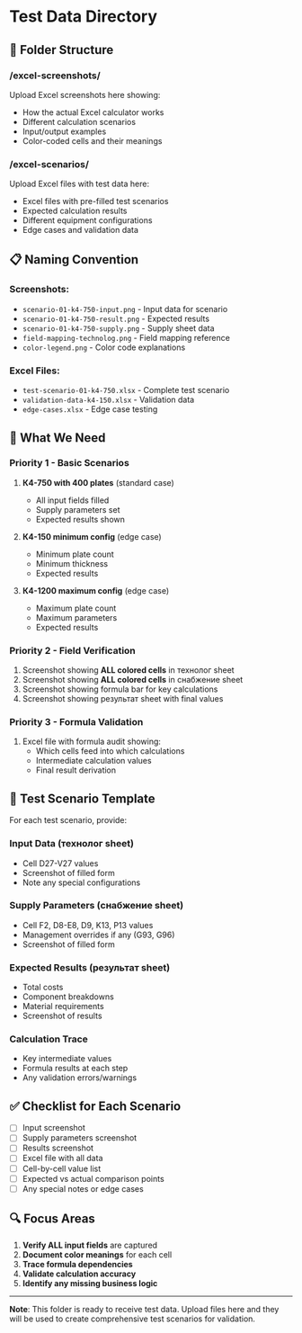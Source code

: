 # Test Data Directory

## 📁 Folder Structure

### /excel-screenshots/

Upload Excel screenshots here showing:

- How the actual Excel calculator works
- Different calculation scenarios
- Input/output examples
- Color-coded cells and their meanings

### /excel-scenarios/

Upload Excel files with test data here:

- Excel files with pre-filled test scenarios
- Expected calculation results
- Different equipment configurations
- Edge cases and validation data

## 📋 Naming Convention

### Screenshots:

- `scenario-01-k4-750-input.png` - Input data for scenario
- `scenario-01-k4-750-result.png` - Expected results
- `scenario-01-k4-750-supply.png` - Supply sheet data
- `field-mapping-technolog.png` - Field mapping reference
- `color-legend.png` - Color code explanations

### Excel Files:

- `test-scenario-01-k4-750.xlsx` - Complete test scenario
- `validation-data-k4-150.xlsx` - Validation data
- `edge-cases.xlsx` - Edge case testing

## 🎯 What We Need

### Priority 1 - Basic Scenarios

1. **К4-750 with 400 plates** (standard case)
   - All input fields filled
   - Supply parameters set
   - Expected results shown

2. **К4-150 minimum config** (edge case)
   - Minimum plate count
   - Minimum thickness
   - Expected results

3. **К4-1200 maximum config** (edge case)
   - Maximum plate count
   - Maximum parameters
   - Expected results

### Priority 2 - Field Verification

1. Screenshot showing **ALL colored cells** in технолог sheet
2. Screenshot showing **ALL colored cells** in снабжение sheet
3. Screenshot showing formula bar for key calculations
4. Screenshot showing результат sheet with final values

### Priority 3 - Formula Validation

1. Excel file with formula audit showing:
   - Which cells feed into which calculations
   - Intermediate calculation values
   - Final result derivation

## 📝 Test Scenario Template

For each test scenario, provide:

### Input Data (технолог sheet)

- Cell D27-V27 values
- Screenshot of filled form
- Note any special configurations

### Supply Parameters (снабжение sheet)

- Cell F2, D8-E8, D9, K13, P13 values
- Management overrides if any (G93, G96)
- Screenshot of filled form

### Expected Results (результат sheet)

- Total costs
- Component breakdowns
- Material requirements
- Screenshot of results

### Calculation Trace

- Key intermediate values
- Formula results at each step
- Any validation errors/warnings

## ✅ Checklist for Each Scenario

- [ ] Input screenshot
- [ ] Supply parameters screenshot
- [ ] Results screenshot
- [ ] Excel file with all data
- [ ] Cell-by-cell value list
- [ ] Expected vs actual comparison points
- [ ] Any special notes or edge cases

## 🔍 Focus Areas

1. **Verify ALL input fields** are captured
2. **Document color meanings** for each cell
3. **Trace formula dependencies**
4. **Validate calculation accuracy**
5. **Identify any missing business logic**

---

**Note**: This folder is ready to receive test data. Upload files here and they will be used to create comprehensive test scenarios for validation.
